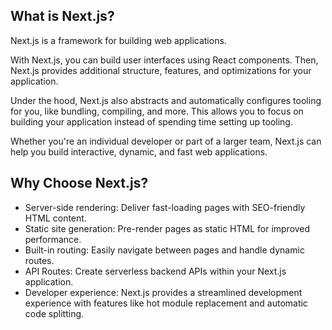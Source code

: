 ## What is Next.js?

Next.js is a framework for building web applications.

With Next.js, you can build user interfaces using React components. Then, Next.js provides additional structure, features, and optimizations for your application.

Under the hood, Next.js also abstracts and automatically configures tooling for you, like bundling, compiling, and more. This allows you to focus on building your application instead of spending time setting up tooling.

Whether you're an individual developer or part of a larger team, Next.js can help you build interactive, dynamic, and fast web applications.

## Why Choose Next.js?

- Server-side rendering: Deliver fast-loading pages with SEO-friendly HTML content.
- Static site generation: Pre-render pages as static HTML for improved performance.
- Built-in routing: Easily navigate between pages and handle dynamic routes.
- API Routes: Create serverless backend APIs within your Next.js application.
- Developer experience: Next.js provides a streamlined development experience with features like hot module replacement and automatic code splitting.